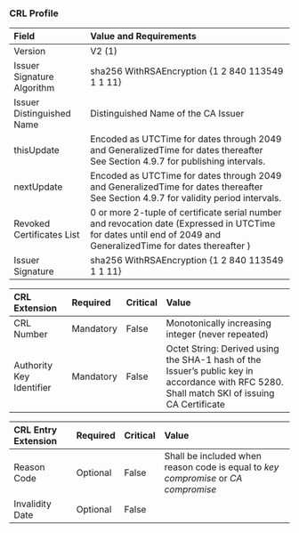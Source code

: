 ### CRL Profile

| **Field** | **Value and Requirements**                             |
| :-------- | :-------------------------------     |
| Version   | V2 (1)                                 |
| Issuer Signature Algorithm  |  sha256 WithRSAEncryption {1 2 840 113549 1 1 11}  |
| Issuer Distinguished Name  |  Distinguished Name of the CA Issuer |
| thisUpdate   | Encoded as UTCTime for dates through 2049 and GeneralizedTime for dates thereafter <br> See Section 4.9.7 for publishing intervals.  |
| nextUpdate   | Encoded as UTCTime for dates through 2049 and GeneralizedTime for dates thereafter <br> See Section 4.9.7 for validity period intervals. |
| Revoked Certificates List   |  0 or more 2-tuple of certificate serial number and revocation date (Expressed in UTCTime for dates until end of 2049 and GeneralizedTime for dates thereafter )  |
| Issuer Signature  |   sha256 WithRSAEncryption {1 2 840 113549 1 1 11}    |


| **CRL Extension** |  **Required**   | **Critical** | **Value**         |
| :-------- | :--------------    |:--------------    |:--------------    |
| CRL Number  | Mandatory | False | Monotonically increasing integer (never repeated) |
| Authority Key Identifier   | Mandatory | False | Octet String: Derived using the SHA-1 hash of the Issuer’s public key in accordance with RFC 5280.  Shall match SKI of issuing CA Certificate |

| **CRL Entry Extension** |  **Required**   | **Critical** | **Value**  |
| :-------- | :--------------    |:--------------    |:--------------    |
| Reason Code  | Optional | False |  Shall be included when reason code is equal to _key compromise_ or _CA compromise_ |
| Invalidity Date   | Optional | False |  |
